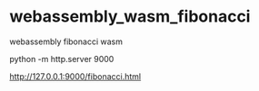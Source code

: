# webassembly_wasm_fibonacci
webassembly fibonacci wasm 

python -m http.server 9000

http://127.0.0.1:9000/fibonacci.html
